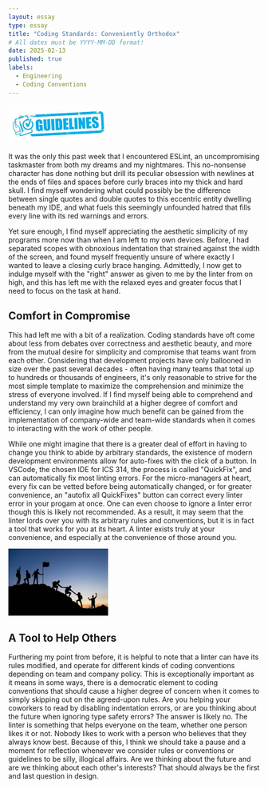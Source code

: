 ```yaml
---
layout: essay
type: essay
title: "Coding Standards: Conveniently Orthodox"
# All dates must be YYYY-MM-DD format!
date: 2025-02-13
published: true
labels:
  - Engineering
  - Coding Conventions
---
```


<img width="200px" class="rounded float-start pe-4" src="../img/GUIDE.jpg">

It was the only this past week that I encountered ESLint, an uncompromising taskmaster from both my dreams and my nightmares. This no-nonsense character has done nothing but drill its peculiar obsession with newlines at the ends of files and spaces before curly braces into my thick and hard skull. I find myself wondering what could possibly be the difference between single quotes and double quotes to this eccentric entity dwelling beneath my IDE, and what fuels this seemingly unfounded hatred that fills every line with its red warnings and errors. 

Yet sure enough, I find myself appreciating the aesthetic simplicity of my programs more now than when I am left to my own devices. Before, I had separated scopes with obnoxious indentation that strained against the width of the screen, and found myself frequently unsure of where exactly I wanted to leave a closing curly brace hanging. Admittedly, I now get to indulge myself with the "right" answer as given to me by the linter from on high, and this has left me with the relaxed eyes and greater focus that I need to focus on the task at hand. 
## Comfort in Compromise

This had left me with a bit of a realization. Coding standards have oft come about less from debates over correctness and aesthetic beauty, and more from the mutual desire for simplicity and compromise that teams want from each other. Considering that development projects have only ballooned in size over the past several decades - often having many teams that total up to hundreds or thousands of engineers, it's only reasonable to strive for the most simple template to maximize the comprehension and minimize the stress of everyone involved. If I find myself being able to comprehend and understand my very own brainchild at a higher degree of comfort and efficiency, I can only imagine how much benefit can be gained from the implementation of company-wide and team-wide standards when it comes to interacting with the work of other people. 

While one might imagine that there is a greater deal of effort in having to change you think to abide by arbitrary standards, the existence of modern development environments allow for auto-fixes with the click of a button. In VSCode, the chosen IDE for ICS 314, the process is called "QuickFix", and can automatically fix most linting errors. For the micro-managers at heart, every fix can be vetted before being automatically changed, or for greater convenience, an "autofix all QuickFixes" button can correct every linter error in your progam at once. One can even choose to ignore a linter error though this is likely not recommended. As a result, it may seem that the linter lords over you with its arbitrary rules and conventions, but it is in fact a tool that works for you at its heart. A linter exists truly at your convenience, and especially at the convenience of those around you. 


<img width="200px" class="rounded float-start pe-4" src="../img/HELP.jpg">

## A Tool to Help Others

Furthering my point from before, it is helpful to note that a linter can have its rules modified, and operate for different kinds of coding conventions depending on team and company policy. This is exceptionally important as it means in some ways, there is a democratic element to coding conventions that should cause a higher degree of concern when it comes to simply skipping out on the agreed-upon rules. Are you helping your coworkers to read by disabling indentation errors, or are you thinking about the future when ignoring type safety errors? The answer is likely no. The linter is something that helps everyone on the team, whether one person likes it or not. Nobody likes to work with a person who believes that they always know best. Because of this, I think we should take a pause and a moment for reflection whenever we consider rules or conventions or guidelines to be silly, illogical affairs. Are we thinking about the future and are we thinking about each other's interests? That should always be the first and last question in design.

